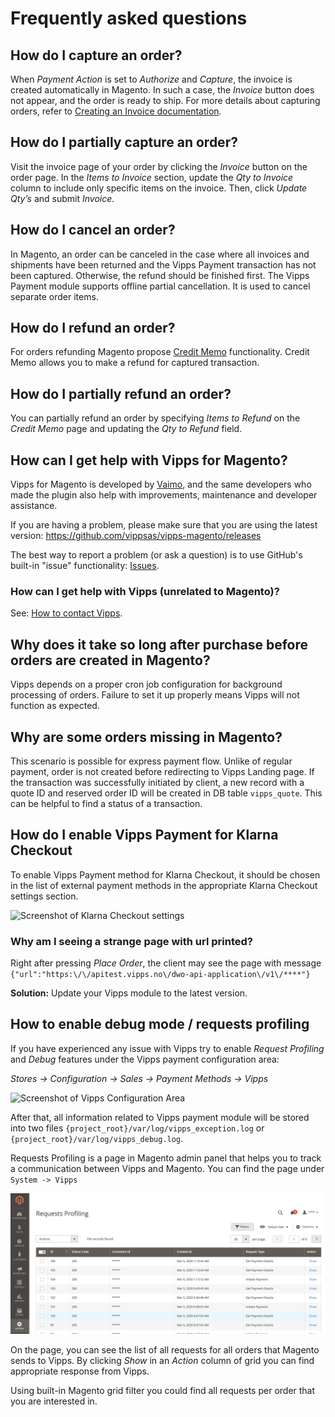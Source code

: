 <!-- START_METADATA
---
sidebar_label: FAQ
pagination_next: null
pagination_prev: null
---
END_METADATA -->

# Frequently asked questions

## How do I capture an order?

When *Payment Action* is set to *Authorize* and *Capture*, the invoice is created automatically in Magento. In such a case, the *Invoice* button does not appear, and the order is ready to ship.
For more details about capturing orders, refer to [Creating an Invoice documentation](https://docs.magento.com/user-guide/sales/invoice-create.html).

## How do I partially capture an order?

Visit the invoice page of your order by clicking the *Invoice* button on the order page. In the *Items to Invoice* section, update the *Qty to Invoice* column to include only specific items on the invoice.
Then, click *Update Qty’s* and submit *Invoice*.

## How do I cancel an order?

In Magento, an order can be canceled in the case where all invoices and shipments have been returned and the Vipps Payment transaction has not been captured.
Otherwise, the refund should be finished first. The Vipps Payment module supports offline partial cancellation. It is used to cancel separate order items.

## How do I refund an order?

For orders refunding Magento propose [Credit Memo](https://docs.magento.com/user-guide/sales/credit-memos.html) functionality.
Credit Memo allows you to make a refund for captured transaction.

## How do I partially refund an order?

You can partially refund an order by specifying *Items to Refund* on the *Credit Memo* page and updating the *Qty to Refund* field.

## How can I get help with Vipps for Magento?

Vipps for Magento is developed by [Vaimo](https://www.vaimo.com), and the same developers who made
the plugin also help with improvements, maintenance and developer assistance.

If you are having a problem, please make sure that you are using the latest version:
<https://github.com/vippsas/vipps-magento/releases>

The best way to report a problem (or ask a question) is to use GitHub's built-in "issue" functionality:
[Issues](https://github.com/vippsas/vipps-magento/issues).

### How can I get help with Vipps (unrelated to Magento)?

See: [How to contact Vipps](https://developer.vippsmobilepay.com/docs/vipps-developers/contact/).

## Why does it take so long after purchase before orders are created in Magento?

Vipps depends on a proper cron job configuration for background processing of orders.
Failure to set it up properly means Vipps will not function as expected.

## Why are some orders missing in Magento?

This scenario is possible for express payment flow. Unlike of regular payment, order is not created before redirecting to
Vipps Landing page. If the transaction was successfully initiated by client, a new record
with a quote ID and reserved order ID will be created in DB table `vipps_quote`. This can be helpful to find a status of a transaction.

## How do I enable Vipps Payment for Klarna Checkout

To enable Vipps Payment method for Klarna Checkout, it should be chosen in the list of external payment methods in the appropriate Klarna Checkout settings section.

![Screenshot of Klarna Checkout settings](images/klarna_checkout.png)

### Why am I seeing a strange page with url printed?

Right after pressing *Place Order*, the client may see the page with message
`{"url":"https:\/\/apitest.vipps.no\/dwo-api-application\/v1\/****"}`

**Solution:** Update your Vipps module to the latest version.

## How to enable debug mode / requests profiling

If you have experienced any issue with Vipps try to enable *Request Profiling* and *Debug* features under the Vipps payment configuration area:

*Stores -> Configuration -> Sales -> Payment Methods -> Vipps*

![Screenshot of Vipps Configuration Area](images/vipps_basic_v2.png)

After that, all information related to Vipps payment module will be stored into two files `{project_root}/var/log/vipps_exception.log` or `{project_root}/var/log/vipps_debug.log`.

Requests Profiling is a page in Magento admin panel that helps you to track a communication between Vipps and Magento.
You can find the page under `System -> Vipps`

![Screenshot of Request Profiling Grid](images/request_profiling.png)

On the page, you can see the list of all requests for all orders that Magento sends to Vipps.
By clicking *Show* in an *Action* column of grid you can find appropriate response from Vipps.

Using built-in Magento grid filter you could find all requests per order that you are interested in.

